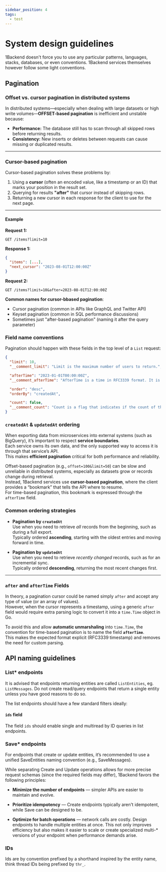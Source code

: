 ```yaml
---
sidebar_position: 4
tags:
  - test
---
```


# System design guidelines

1Backend doesn't force you to use any particular patterns, languages, stacks, databases, or even conventions. 1Backend services themselves however follow some light conventions.

## Pagination

### Offset vs. cursor pagination in distributed systems

In distributed systems—especially when dealing with large datasets or high write volumes—**OFFSET-based pagination** is inefficient and unstable because:

- **Performance:** The database still has to scan through all skipped rows before returning results.
- **Consistency:** New inserts or deletes between requests can cause missing or duplicated results.

---

### Cursor-based pagination

Cursor-based pagination solves these problems by:

1. Using a **cursor** (often an encoded value, like a timestamp or an ID) that marks your position in the result set.
2. Querying for results **"after"** that cursor instead of skipping rows.
3. Returning a new cursor in each response for the client to use for the next page.

---

#### Example

**Request 1:**

```http
GET /items?limit=10
```

**Response 1:**

```json
{
  "items": [...],
  "next_cursor": "2023-08-01T12:00:00Z"
}
```

**Request 2:**

```http
GET /items?limit=10&after=2023-08-01T12:00:00Z
```

**Common names for cursor-bbased pagination**:

- Cursor pagination (common in APIs like GraphQL and Twitter API)
- Keyset pagination (common in SQL performance discussions)
- Sometimes just "after-based pagination" (naming it after the query parameter)

### Field name conventions

Pagination should happen with these fields in the top level of a `List` request:

```json
{
  "limit": 10,
  "__comment_limit": "Limit is the maximum number of users to return.",

  "afterTime": "2023-01-01T00:00:00Z",
  "__comment_afterTime": "AfterTime is a time in RFC3339 format. It is used to paginate the results when the `orderBy` is set to `createdAt` or `updatedAt`. The results will be returned after this time.",

  "order": "desc",
  "orderBy": "createdAt",

  "count": false,
  "__comment_count": "Count is a flag that indicates if the count of the users should be returned."
}
```

### `createdAt` & `updatedAt` ordering

When exporting data from microservices into external systems (such as BigQuery), it’s important to respect **service boundaries**.  
Each service owns its own data, and the only supported way to access it is through that service’s API.  
This makes **efficient pagination** critical for both performance and reliability.

Offset-based pagination (e.g., `offset=100&limit=50`) can be slow and unreliable in distributed systems, especially as datasets grow or records change during retrieval.  
Instead, 1Backend services use **cursor-based pagination**, where the client provides a “bookmark” that tells the API where to resume.  
For time-based pagination, this bookmark is expressed through the `afterTime` field.

### Common ordering strategies

- **Pagination by `createdAt`**  
  Use when you need to retrieve _all_ records from the beginning, such as during a full export.  
  Typically ordered **ascending**, starting with the oldest entries and moving forward in time.

- **Pagination by `updatedAt`**  
  Use when you need to retrieve _recently changed_ records, such as for an incremental sync.  
  Typically ordered **descending**, returning the most recent changes first.

---

### `after` and `afterTime` Fields

In theory, a pagination cursor could be named simply `after` and accept any type of value (or an array of values).  
However, when the cursor represents a timestamp, using a generic `after` field would require extra parsing logic to convert it into a `time.Time` object in Go.

To avoid this and allow **automatic unmarshaling** into `time.Time`, the convention for time-based pagination is to name the field **`afterTime`**.  
This makes the expected format explicit (RFC3339 timestamp) and removes the need for custom parsing.

## API naming guidelines

### List\* endpoints

It is advised that endpoints returning entities are called `ListEntities`, eg. `ListMessages`. Do not create read/query endpoints that return a single entity unless you have good reasons to do so.

The list endpoints should have a few standard filters ideally:

#### `ids` field

The field `ids` should enable single and multiread by ID queries in list endpoints.

### Save\* endpoints

For endpoints that create or update entities, it’s recommended to use a unified SaveEntities naming convention (e.g., SaveMessages).

While separating Create and Update operations allows for more precise request schemas (since the required fields may differ), 1Backend favors the following principles:

- **Minimize the number of endpoints** — simpler APIs are easier to maintain and evolve.

- **Prioritize idempotency** — Create endpoints typically aren't idempotent, while Save can be designed to be.

- **Optimize for batch operations** — network calls are costly. Design endpoints to handle multiple entities at once. This not only improves efficiency but also makes it easier to scale or create specialized multi-\* versions of your endpoint when performance demands arise.

### IDs

Ids are by convention prefixed by a shorthand inspired by the entity name, think thread IDs being prefixed by `thr_`.
